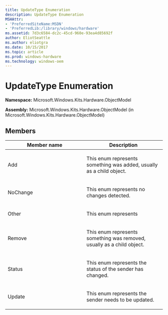 ```yaml
---
title: UpdateType Enumeration
description: UpdateType Enumeration
MSHAttr:
- 'PreferredSiteName:MSDN'
- 'PreferredLib:/library/windows/hardware'
ms.assetid: 7d3c6584-dc2c-45cd-960e-93ea4d85692f
author: EliotSeattle
ms.author: eliotgra
ms.date: 10/15/2017
ms.topic: article
ms.prod: windows-hardware
ms.technology: windows-oem
---
```


# UpdateType Enumeration


**Namespace:** Microsoft.Windows.Kits.Hardware.ObjectModel

**Assembly:** Microsoft.Windows.Kits.Hardware.ObjectModel (in Microsoft.Windows.Kits.Hardware.ObjectModel)

## <span id="Members"></span><span id="members"></span><span id="MEMBERS"></span>Members


<table>
<colgroup>
<col width="50%" />
<col width="50%" />
</colgroup>
<thead>
<tr class="header">
<th>Member name</th>
<th>Description</th>
</tr>
</thead>
<tbody>
<tr class="odd">
<td><p>Add</p></td>
<td><p>This enum represents something was added, usually as a child object.</p></td>
</tr>
<tr class="even">
<td><p>NoChange</p></td>
<td><p>This enum represents no changes detected.</p></td>
</tr>
<tr class="odd">
<td><p>Other</p></td>
<td><p>This enum represents</p></td>
</tr>
<tr class="even">
<td><p>Remove</p></td>
<td><p>This enum represents something was removed, usually as a child object.</p></td>
</tr>
<tr class="odd">
<td><p>Status</p></td>
<td><p>This enum represents the status of the sender has changed.</p></td>
</tr>
<tr class="even">
<td><p>Update</p></td>
<td><p>This enum represents the sender needs to be updated.</p></td>
</tr>
</tbody>
</table>

 

 

 






